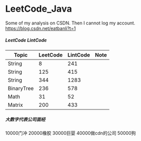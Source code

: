 # LeetCode_Java

Some of my analysis on CSDN. Then I cannot log my account.
https://blog.csdn.net/eatbanli?t=1

##### LeetCode  LintCode
| Topic | LeetCode | LintCode| Note |
|------|--------|----------|-------------|
| String | 8 | 241 | |
| String | 125 | 415 |  |
| String | 344 | 1283 |  |
| BinaryTree | 236 | 578 |  |
| Math | 31 | 52 | |
| Matrix | 200 | 433 | |

##### 大数字代表公司面经
10000门冲
20000橡胶
30000巨婴
40000做cdn的公司
50000狗


